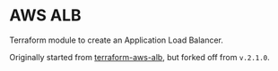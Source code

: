 # AWS ALB

Terraform module to create an Application Load Balancer.

Originally started from [terraform-aws-alb](https://github.com/umotif-public/terraform-aws-alb),
but forked off from `v.2.1.0`.
